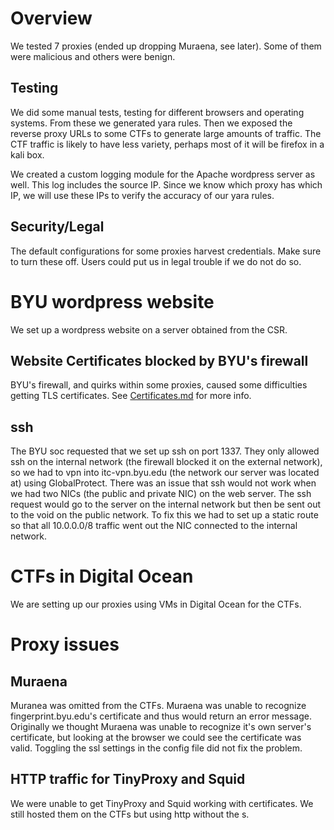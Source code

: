 # Overview
We tested 7 proxies (ended up dropping Muraena, see later). Some of them were malicious and others were benign. 

## Testing
We did some manual tests, testing for different browsers and operating systems. From these we generated yara rules. Then we exposed the reverse proxy URLs to some CTFs to generate large amounts of traffic. The CTF traffic is likely to have less variety, perhaps most of it will be firefox in a kali box. 

We created a custom logging module for the Apache wordpress server as well. This log includes the source IP. Since we know which proxy has which IP, we will use these IPs to verify the accuracy of our yara rules.

## Security/Legal
The default configurations for some proxies harvest credentials. Make sure to turn these off. Users could put us in legal trouble if we do not do so.

# BYU wordpress website
We set up a wordpress website on a server obtained from the CSR.

## Website Certificates blocked by BYU's firewall
BYU's firewall, and quirks within some proxies, caused some difficulties getting TLS certificates. See [Certificates.md](Certificates.md) for more info.

## ssh
The BYU soc requested that we set up ssh on port 1337. They only allowed ssh on the internal network (the firewall blocked it on the external network), so we had to vpn into itc-vpn.byu.edu (the network our server was located at) using GlobalProtect.
There was an issue that ssh would not work when we had two NICs (the public and private NIC) on the web server. The ssh request would go to the server on the internal network but then be sent out to the void on the public network. To fix this we had to set up a static route so that all 10.0.0.0/8 traffic went out the NIC connected to the internal network.

# CTFs in Digital Ocean
We are setting up our proxies using VMs in Digital Ocean for the CTFs. 

# Proxy issues

## Muraena
Muranea was omitted from the CTFs. Muraena was unable to recognize fingerprint.byu.edu's certificate and thus would return an error message. Originally we thought Muraena was unable to recognize it's own server's certificate, but looking at the browser we could see the certificate was valid. Toggling the ssl settings in the config file did not fix the problem.

## HTTP traffic for TinyProxy and Squid
We were unable to get TinyProxy and Squid working with certificates. We still hosted them on the CTFs but using http without the s.
